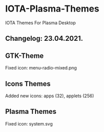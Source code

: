 # IOTA-Plasma-Themes
IOTA Themes For Plasma Desktop

Changelog: 23.04.2021.
----------------------

GTK-Theme
---------

Fixed icon: menu-radio-mixed.png

Icons Themes
-------------

Added new icons: apps (32), applets (256)

Plasma Themes
--------------

Fixed icon: system.svg


